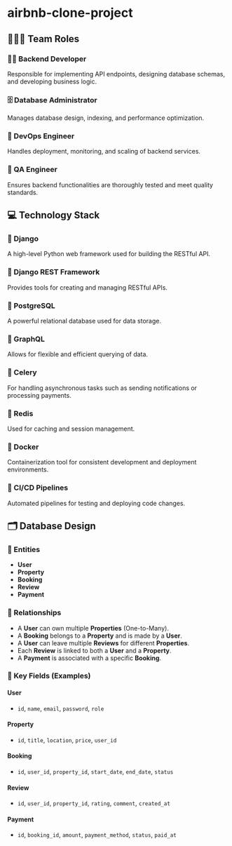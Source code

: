 # airbnb-clone-project

## 🧑‍🤝‍🧑 Team Roles

### 👨‍💻 Backend Developer  
Responsible for implementing API endpoints, designing database schemas, and developing business logic.

### 🗄️ Database Administrator  
Manages database design, indexing, and performance optimization.

### 🚀 DevOps Engineer  
Handles deployment, monitoring, and scaling of backend services.

### 🧪 QA Engineer  
Ensures backend functionalities are thoroughly tested and meet quality standards.

## 💻 Technology Stack

### 🐍 Django  
A high-level Python web framework used for building the RESTful API.

### 🚀 Django REST Framework  
Provides tools for creating and managing RESTful APIs.

### 🐘 PostgreSQL  
A powerful relational database used for data storage.

### 🔎 GraphQL  
Allows for flexible and efficient querying of data.

### 🎯 Celery  
For handling asynchronous tasks such as sending notifications or processing payments.

### 🧠 Redis  
Used for caching and session management.

### 🐳 Docker  
Containerization tool for consistent development and deployment environments.

### 🔁 CI/CD Pipelines  
Automated pipelines for testing and deploying code changes.

## 🗂️ Database Design

### 🧩 Entities
- **User**
- **Property**
- **Booking**
- **Review**
- **Payment**

### 🔑 Relationships
- A **User** can own multiple **Properties** (One-to-Many).
- A **Booking** belongs to a **Property** and is made by a **User**.
- A **User** can leave multiple **Reviews** for different **Properties**.
- Each **Review** is linked to both a **User** and a **Property**.
- A **Payment** is associated with a specific **Booking**.

### 📌 Key Fields (Examples)
#### User
- `id`, `name`, `email`, `password`, `role`

#### Property
- `id`, `title`, `location`, `price`, `user_id`

#### Booking
- `id`, `user_id`, `property_id`, `start_date`, `end_date`, `status`

#### Review
- `id`, `user_id`, `property_id`, `rating`, `comment`, `created_at`

#### Payment
- `id`, `booking_id`, `amount`, `payment_method`, `status`, `paid_at`
